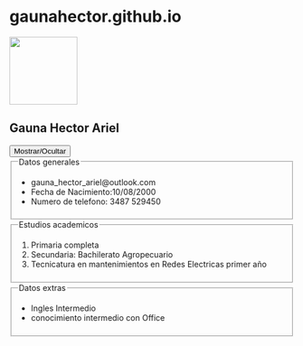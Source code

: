 # gaunahector.github.io
<html lang="es">
<head>
    <meta charset="UTF-8">
	<meta http-equiv"X-UA-Compatible" content="IE=edge">
	<meta name="viewport" content="width=device-width,initial-scales=1.0">
    <title> Curriculum Vitae </title>
    <link rel="stylesheet" href="archivo.css" type="text/css">
</head>
<body>    
    <div id="Nombre"> 
    <img onmouseenter="bigImg(this)" onmouseleave="normalImg(this)" src="1.jpg" width="120" height="120">
    <h2>Gauna Hector Ariel</h2>
    <script src="cvs.js"></script>
    <button id="boton" onclick="myFunction()">Mostrar/Ocultar</button>
    <div id="demo">
    <Fieldset>
         <legend> Datos generales</legend>
         <ul > 
            <li>gauna_hector_ariel@outlook.com </li>
            <li>Fecha de Nacimiento:10/08/2000</li>
             <li>Numero de telefono: 3487 529450</li>
         </ul>
    </Fieldset>
    <Fieldset>
        <legend>Estudios academicos</legend>
        <ol> 
        <li>Primaria completa</li>
        <li>Secundaria: Bachilerato Agropecuario</li>
        <li>Tecnicatura en mantenimientos en Redes Electricas primer año</li>
        </ol>
   </Fieldset>
   <fieldset>
     <legend>Datos extras</legend>
     <ul>
        <li>Ingles Intermedio</li>
        <li>conocimiento intermedio con Office</li>
     </ul>
   </fieldset>
</div>
    </div>
</body>
